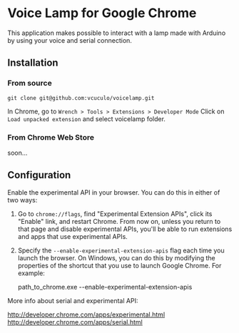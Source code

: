 # Voice Lamp for Google Chrome

This application makes possible to interact with a lamp made with Arduino by using your voice and serial connection.

## Installation

### From source

    git clone git@github.com:vcuculo/voicelamp.git
  
In Chrome, go to `Wrench > Tools > Extensions > Developer Mode`
Click on `Load unpacked extension` and select voicelamp folder.

### From Chrome Web Store

   soon...

## Configuration

Enable the experimental API in your browser. You can do this in either of two ways:

1. Go to `chrome://flags`, find "Experimental Extension APIs", click its "Enable" link, and restart Chrome. From now on, unless you return to that page and disable experimental APIs, you'll be able to run extensions and apps that use experimental APIs.

2. Specify the `--enable-experimental-extension-apis` flag each time you launch the browser. On Windows, you can do this by modifying the properties of the shortcut that you use to launch Google Chrome. For example:

    path_to_chrome.exe --enable-experimental-extension-apis

More info about serial and experimental API:

http://developer.chrome.com/apps/experimental.html
http://developer.chrome.com/apps/serial.html
